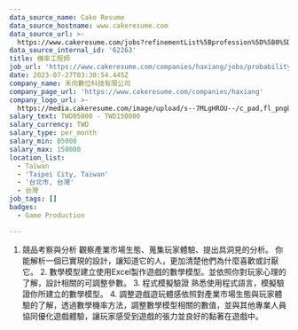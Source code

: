 ```yaml
---
data_source_name: Cake Resume
data_source_hostname: www.cakeresume.com
data_source_url: >-
  https://www.cakeresume.com/jobs?refinementList%5Bprofession%5D%5B0%5D=game-production&range%5Bsalary_range%5D%5Bmin%5D=100000
data_source_internal_id: '62263'
title: 機率工程師
job_url: 'https://www.cakeresume.com/companies/haxiang/jobs/probability-engineer-4f6e1e'
date: 2023-07-27T03:30:54.445Z
company_name: 禾向數位科技有限公司
company_page_url: 'https://www.cakeresume.com/companies/haxiang'
company_logo_url: >-
  https://media.cakeresume.com/image/upload/s--7MLgHROU--/c_pad,fl_png8,h_200,w_200/v1669365195/o2pxpro1hhuz7pghmwob.png
salary_text: TWD85000 - TWD150000
salary_currency: TWD
salary_type: per_month
salary_min: 85000
salary_max: 150000
location_list:
  - Taiwan
  - 'Taipei City, Taiwan'
  - '台北市, 台灣'
  - 台灣
job_tags: []
badges:
  - Game Production

---
```


1. 競品考察與分析 觀察產業市場生態、蒐集玩家體驗、提出具洞見的分析。 你能解析一個已實現的設計，讓知道它的人，更加清楚他們為什麼喜歡或討厭它。 2. 數學模型建立使用Excel製作遊戲的數學模型。並依照你對玩家心理的了解，設計相關的可調整參數。 3. 程式模擬驗證 熟悉使用程式語言，模擬驗證你所建立的數學模型。 4. 調整遊戲遊玩體感依照對產業市場生態與玩家體驗的了解，透過數學機率方法，調整數學模型相關的數值，並與其他專業人員協同優化遊戲體驗，讓玩家感受到遊戲的張力並良好的黏著在遊戲中。